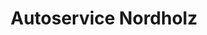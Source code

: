 ---
title: "Autoservice Nordholz"
url: /wurster-nordseekueste/autoservice-nordholz/
shop: Autowerkstatt
---